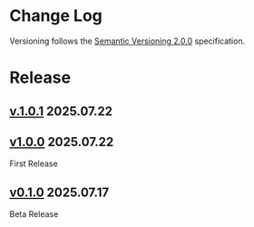 # Change Log
Versioning follows the [Semantic Versioning 2.0.0](https://semver.org/) specification.

# Release
## [v.1.0.1](./v1/v1.0.1.md) 2025.07.22

## [v1.0.0](./v1/v1.0.0.md) 2025.07.22
First Release

## [v0.1.0](./beta/v0.1.0.md) 2025.07.17
Beta Release